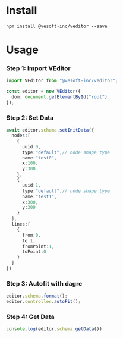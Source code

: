 # Install
```
npm install @vesoft-inc/veditor --save
```

# Usage 

### Step 1: Import VEditor  
```ts
import VEditor from "@vesoft-inc/veditor";

const editor = new VEditor({ 
  dom: document.getElementById("root")
});
```
### Step 2: Set Data

```ts
await editor.schema.setInitData({
  nodes:[
    {
      uuid:0,
      type:"default",// node shape type
      name:"test0",
      x:100,
      y:300
    },
    {
      uuid:1,
      type:"default",// node shape type
      name:"test1",
      x:300,
      y:300
    }
  ],
  lines:[
    {
      from:0,
      to:1,
      fromPoint:1,
      toPoint:0
    }
  ]
})
``` 
### Step 3: Autofit with dagre
```ts
editor.schema.format();
editor.controller.autoFit();
```

### Step 4: Get Data
```ts
console.log(editor.schema.getData())
```